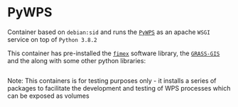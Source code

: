 # PyWPS

Container based on `debian:sid` and runs the [`PyWPS`](https://pywps.org/) as an apache `WSGI` service on top of `Python 3.8.2`

This container has pre-installed the [`fimex`]() software library, the [`GRASS-GIS`]() and the  along with some other python libraries:

```

```


Note:
This containers is for testing purposes only - it installs a series of packages to facilitate the development and testing of WPS processes which can be exposed as volumes